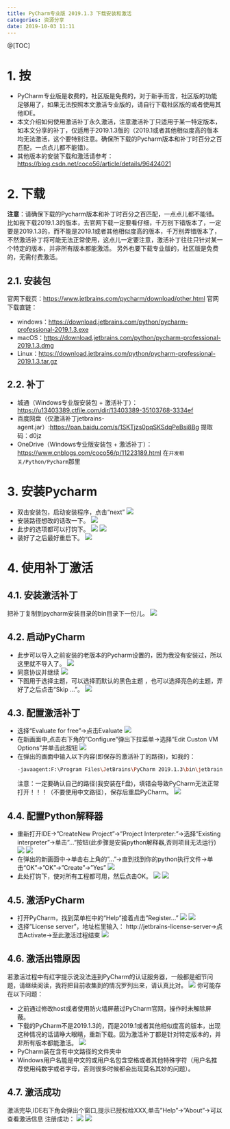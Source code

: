 ```yaml
---
title: PyCharm专业版 2019.1.3 下载安装和激活
categories: 资源分享
date: 2019-10-03 11:11
---
```

@[TOC]

# 1. 按
* PyCharm专业版是收费的，社区版是免费的，对于新手而言，社区版的功能足够用了，如果无法按照本文激活专业版的，请自行下载社区版的或者使用其他IDE。
* 本文介绍如何使用激活补丁永久激活，注意激活补丁只适用于某一特定版本，如本文分享的补丁，仅适用于2019.1.3版的（2019.1或者其他相似度高的版本均无法激活，这个要特别注意。确保所下载的Pycharm版本和补丁时百分之百匹配，一点点儿都不能错）。
* 其他版本的安装下载和激活请参考：https://blog.csdn.net/coco56/article/details/96424021

# 2. 下载
**注意**：请确保下载的Pycharm版本和补丁时百分之百匹配，一点点儿都不能错。比如我下载2019.1.3的版本，去官网下载一定要看仔细，千万别下错版本了，一定要是2019.1.3的，而不能是2019.1或者其他相似度高的版本，千万别弄错版本了，不然激活补丁将可能无法正常使用，这点儿一定要注意，激活补丁往往只针对某一个特定的版本，并非所有版本都能激活。
另外也要下载专业版的，社区版是免费的，无需付费激活。
## 2.1. 安装包
官网下载页：https://www.jetbrains.com/pycharm/download/other.html
官网下载直链：
* windows：https://download.jetbrains.com/python/pycharm-professional-2019.1.3.exe
* macOS：https://download.jetbrains.com/python/pycharm-professional-2019.1.3.dmg
* Linux：https://download.jetbrains.com/python/pycharm-professional-2019.1.3.tar.gz


## 2.2. 补丁
* 城通（Windows专业版安装包 + 激活补丁）： https://u13403389.ctfile.com/dir/13403389-35103768-3334ef
* 百度网盘（仅激活补丁jetbrains-agent.jar）:https://pan.baidu.com/s/1SKTjzs0pqSKSdqPeBsi8Bg 提取码：d0jz
* OneDrive（Windows专业版安装包 + 激活补丁）：https://www.cnblogs.com/coco56/p/11223189.html
在`开发相关/Python/Pycharm`那里

# 3. 安装Pycharm
* 双击安装包，启动安装程序，点击“next”
![](https://img-blog.csdnimg.cn/2019071313380199.png?x-oss-process=image/watermark,type_ZmFuZ3poZW5naGVpdGk,shadow_10,text_aHR0cHM6Ly9ibG9nLmNzZG4ubmV0L0NPQ081Ng==,size_16,color_FFFFFF,t_70)
* 安装路径想改的话改一下。
![](https://img-blog.csdnimg.cn/20190721113538317.png?x-oss-process=image/watermark,type_ZmFuZ3poZW5naGVpdGk,shadow_10,text_aHR0cHM6Ly9ibG9nLmNzZG4ubmV0L0NPQ081Ng==,size_16,color_FFFFFF,t_70)
* 此步的选项都可以打钩下。
![](https://img-blog.csdnimg.cn/20191003090142832.png?x-oss-process=image/watermark,type_ZmFuZ3poZW5naGVpdGk,shadow_10,text_aHR0cHM6Ly9ibG9nLmNzZG4ubmV0L0NPQ081Ng==,size_16,color_FFFFFF,t_70)
![](https://img-blog.csdnimg.cn/2019071313390295.png?x-oss-process=image/watermark,type_ZmFuZ3poZW5naGVpdGk,shadow_10,text_aHR0cHM6Ly9ibG9nLmNzZG4ubmV0L0NPQ081Ng==,size_16,color_FFFFFF,t_70)
* 装好了之后最好重启下。
![](https://img-blog.csdnimg.cn/20191003090343175.png?x-oss-process=image/watermark,type_ZmFuZ3poZW5naGVpdGk,shadow_10,text_aHR0cHM6Ly9ibG9nLmNzZG4ubmV0L0NPQ081Ng==,size_16,color_FFFFFF,t_70)

# 4. 使用补丁激活
## 4.1. 安装激活补丁
把补丁复制到pycharm安装目录的bin目录下一份儿。
![](https://img-blog.csdnimg.cn/20190713134255309.png?x-oss-process=image/watermark,type_ZmFuZ3poZW5naGVpdGk,shadow_10,text_aHR0cHM6Ly9ibG9nLmNzZG4ubmV0L0NPQ081Ng==,size_16,color_FFFFFF,t_70)
## 4.2. 启动PyCharm
* 此步可以导入之前安装的老版本的Pycharm设置的，因为我没有安装过，所以这里就不导入了。
![](https://img-blog.csdnimg.cn/20190713144504934.png?x-oss-process=image/watermark,type_ZmFuZ3poZW5naGVpdGk,shadow_10,text_aHR0cHM6Ly9ibG9nLmNzZG4ubmV0L0NPQ081Ng==,size_16,color_FFFFFF,t_70)
* 同意协议并继续
![](https://img-blog.csdnimg.cn/20190713144517636.png?x-oss-process=image/watermark,type_ZmFuZ3poZW5naGVpdGk,shadow_10,text_aHR0cHM6Ly9ibG9nLmNzZG4ubmV0L0NPQ081Ng==,size_16,color_FFFFFF,t_70)
* 下图用于选择主题，可以选择而默认的黑色主题 ，也可以选择亮色的主题，弄好了之后点击“Skip …”。
![](https://img-blog.csdnimg.cn/20191003091156343.png?x-oss-process=image/watermark,type_ZmFuZ3poZW5naGVpdGk,shadow_10,text_aHR0cHM6Ly9ibG9nLmNzZG4ubmV0L0NPQ081Ng==,size_16,color_FFFFFF,t_70)

## 4.3. 配置激活补丁
* 选择“Evaluate for free”->点击Evaluate
![](https://img-blog.csdnimg.cn/20190713144428849.png?x-oss-process=image/watermark,type_ZmFuZ3poZW5naGVpdGk,shadow_10,text_aHR0cHM6Ly9ibG9nLmNzZG4ubmV0L0NPQ081Ng==,size_16,color_FFFFFF,t_70)
* 在新画面中,点击右下角的”Configure”弹出下拉菜单->选择”Edit Custon VM Options”并单击此按钮
![](https://img-blog.csdnimg.cn/20190713145434588.png?x-oss-process=image/watermark,type_ZmFuZ3poZW5naGVpdGk,shadow_10,text_aHR0cHM6Ly9ibG9nLmNzZG4ubmV0L0NPQ081Ng==,size_16,color_FFFFFF,t_70)
* 在弹出的画面中输入以下内容(即保存的激活补丁的路径)，如我的：
    ```bash
    -javaagent:F:\Program Files\JetBrains\PyCharm 2019.1.3\bin\jetbrains-agent.jar
    ```
    注意：一定要确认自己的路径(我安装在F盘)，填错会导致PyCharm无法正常打开！！！（不要使用中文路径），保存后重启PyCharm。
![](https://img-blog.csdnimg.cn/20190713145516401.png?x-oss-process=image/watermark,type_ZmFuZ3poZW5naGVpdGk,shadow_10,text_aHR0cHM6Ly9ibG9nLmNzZG4ubmV0L0NPQ081Ng==,size_16,color_FFFFFF,t_70)

## 4.4. 配置Python解释器
* 重新打开IDE->”CreateNew Project”->”Project Interpreter:”->选择”Existing interpreter”->单击”…”按钮(此步骤是安装python解释器,否则项目无法运行)
![](https://imgconvert.csdnimg.cn/aHR0cHM6Ly9pLmxvbGkubmV0LzIwMTkvMDcvMTMvNWQyOTg0YWZhMzNjYzM2MjE3LnBuZw)
![](https://img-blog.csdnimg.cn/20190713145534804.png?x-oss-process=image/watermark,type_ZmFuZ3poZW5naGVpdGk,shadow_10,text_aHR0cHM6Ly9ibG9nLmNzZG4ubmV0L0NPQ081Ng==,size_16,color_FFFFFF,t_70)
* 在弹出的新画面中->单击右上角的”…”->直到找到你的python执行文件->单击“OK”->”OK”->”Create”->”Yes”
![](https://img-blog.csdnimg.cn/20190713145551160.png?x-oss-process=image/watermark,type_ZmFuZ3poZW5naGVpdGk,shadow_10,text_aHR0cHM6Ly9ibG9nLmNzZG4ubmV0L0NPQ081Ng==,size_16,color_FFFFFF,t_70)
* 此处打钩下，使对所有工程都可用，然后点击OK。
![](https://imgconvert.csdnimg.cn/aHR0cHM6Ly9pLmxvbGkubmV0LzIwMTkvMDcvMTMvNWQyOTg1NmQ3NjAzMjY5NzY1LnBuZw)
![](https://imgconvert.csdnimg.cn/aHR0cHM6Ly9pLmxvbGkubmV0LzIwMTkvMDcvMTMvNWQyOTg1N2U5YmJlOTg4OTM5LnBuZw)

## 4.5. 激活PyCharm
* 打开PyCharm，找到菜单栏中的“Help”接着点击”Register…”
![](https://imgconvert.csdnimg.cn/aHR0cHM6Ly9pLmxvbGkubmV0LzIwMTkvMDcvMTMvNWQyOTg1OTBkNTUyMTk0NjIxLnBuZw)
![](https://imgconvert.csdnimg.cn/aHR0cHM6Ly9pLmxvbGkubmV0LzIwMTkvMDcvMTMvNWQyOTg1YjhjODY0OTk2ODU1LnBuZw)
* 选择”License server”，地址栏里输入： http://jetbrains-license-server->点击Activate->至此激活过程结束
![](https://img-blog.csdnimg.cn/2019071409291416.png?x-oss-process=image/watermark,type_ZmFuZ3poZW5naGVpdGk,shadow_10,text_aHR0cHM6Ly9ibG9nLmNzZG4ubmV0L0NPQ081Ng==,size_16,color_FFFFFF,t_70)

## 4.6. 激活出错原因
若激活过程中有红字提示说没法连到PyCharm的认证服务器，一般都是细节问题，请继续阅读，我将把目前收集到的情况罗列出来，请认真比对。
![](https://img-blog.csdnimg.cn/20190720180730118.png?x-oss-process=image/watermark,type_ZmFuZ3poZW5naGVpdGk,shadow_10,text_aHR0cHM6Ly9ibG9nLmNzZG4ubmV0L0NPQ081Ng==,size_16,color_FFFFFF,t_70)
你可能存在以下问题：
* 之前通过修改host或者使用防火墙屏蔽过PyCharm官网，操作时未解除屏蔽。
* 下载的PyCharm不是2019.1.3的，而是2019.1或者其他相似度高的版本，出现这种情况的话请睁大眼睛，重新下载。因为激活补丁都是针对特定版本的，并非所有版本都能激活。
![](https://img-blog.csdnimg.cn/20190721003714928.png?x-oss-process=image/watermark,type_ZmFuZ3poZW5naGVpdGk,shadow_10,text_aHR0cHM6Ly9ibG9nLmNzZG4ubmV0L0NPQ081Ng==,size_16,color_FFFFFF,t_70)
* PyCharm装在含有中文路径的文件夹中
* Windows用户名能是中文的或用户名包含空格或者其他特殊字符（用户名推荐使用纯数字或者字母，否则很多时候都会出现莫名其妙的问题）。

## 4.7. 激活成功
激活完毕,IDE右下角会弹出个窗口,提示已授权给XXX,单击”Help”->”About”->可以查看激活信息
注册成功：
![](https://img-blog.csdnimg.cn/20190713152102712.png?x-oss-process=image/watermark,type_ZmFuZ3poZW5naGVpdGk,shadow_10,text_aHR0cHM6Ly9ibG9nLmNzZG4ubmV0L0NPQ081Ng==,size_16,color_FFFFFF,t_70)
![](https://img-blog.csdnimg.cn/20190802204834939.png?x-oss-process=image/watermark,type_ZmFuZ3poZW5naGVpdGk,shadow_10,text_aHR0cHM6Ly9ibG9nLmNzZG4ubmV0L0NPQ081Ng==,size_16,color_FFFFFF,t_70)